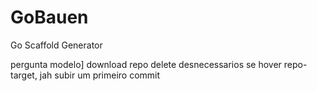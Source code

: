 # GoBauen
Go Scaffold Generator


pergunta modelo]
download repo
delete desnecessarios
se hover repo-target, jah subir um primeiro commit

